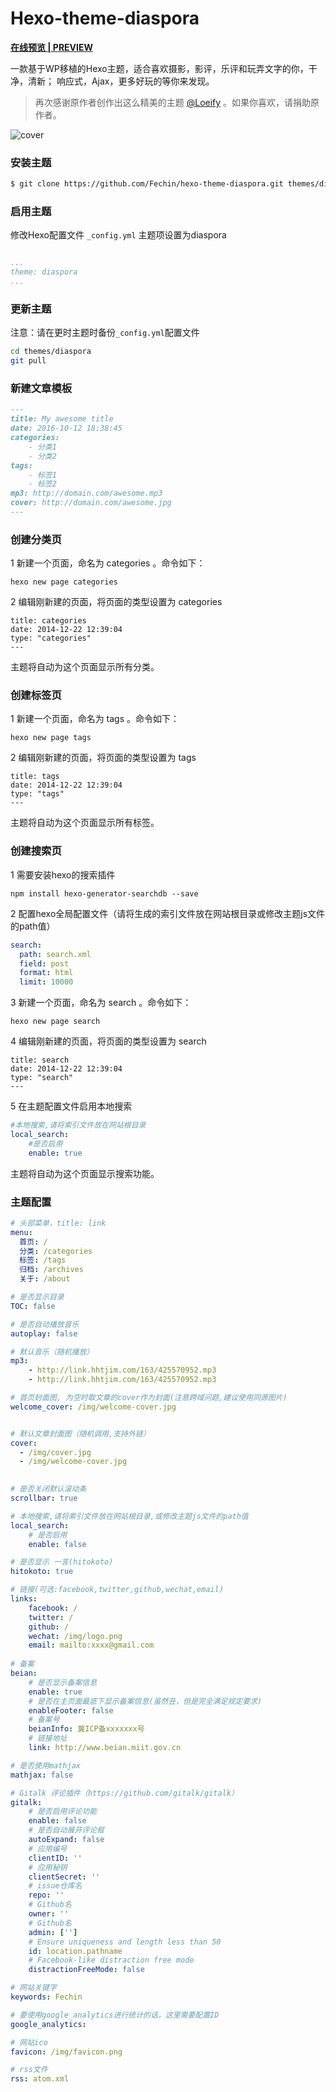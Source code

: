 # Hexo-theme-diaspora


**[在线预览 | PREVIEW ](http://fech.in)**

一款基于WP移植的Hexo主题，适合喜欢摄影，影评，乐评和玩弄文字的你，干净，清新； 响应式，Ajax，更多好玩的等你来发现。 

> 再次感谢原作者创作出这么精美的主题 [@Loeify](https://github.com/LoeiFy/Diaspora) 。如果你喜欢，请捐助原作者。

![cover](https://fech.in/static/images/Diaspora.jpg)


### 安装主题

``` bash
$ git clone https://github.com/Fechin/hexo-theme-diaspora.git themes/diaspora
```


### 启用主题

修改Hexo配置文件 `_config.yml` 主题项设置为diaspora


``` yaml

...
theme: diaspora
...
```
### 更新主题

注意：请在更时主题时备份`_config.yml`配置文件

``` bash
cd themes/diaspora
git pull
```


### 新建文章模板

``` markdown
---
title: My awesome title
date: 2016-10-12 18:38:45
categories: 
    - 分类1
    - 分类2
tags: 
    - 标签1
    - 标签2
mp3: http://domain.com/awesome.mp3
cover: http://domain.com/awesome.jpg
---
```

### 创建分类页
1 新建一个页面，命名为 categories 。命令如下：
```
hexo new page categories
```
2 编辑刚新建的页面，将页面的类型设置为 categories
``` 
title: categories
date: 2014-12-22 12:39:04
type: "categories"
---
```
主题将自动为这个页面显示所有分类。

### 创建标签页
1 新建一个页面，命名为 tags 。命令如下：
```
hexo new page tags
```
2 编辑刚新建的页面，将页面的类型设置为 tags
```
title: tags
date: 2014-12-22 12:39:04
type: "tags"
---
```
主题将自动为这个页面显示所有标签。

### 创建搜索页

1 需要安装hexo的搜索插件
```
npm install hexo-generator-searchdb --save
```

2 配置hexo全局配置文件（请将生成的索引文件放在网站根目录或修改主题js文件的path值）
```yml
search:
  path: search.xml
  field: post
  format: html
  limit: 10000
```

3 新建一个页面，命名为 search 。命令如下：
```
hexo new page search
```
4 编辑刚新建的页面，将页面的类型设置为 search
```
title: search
date: 2014-12-22 12:39:04
type: "search"
---
```

5 在主题配置文件启用本地搜索
```yml
#本地搜索,请将索引文件放在网站根目录
local_search:
    #是否启用
    enable: true

```

主题将自动为这个页面显示搜索功能。



### 主题配置
```yml
# 头部菜单，title: link
menu:
  首页: /
  分类: /categories
  标签: /tags
  归档: /archives  
  关于: /about

# 是否显示目录
TOC: false

# 是否自动播放音乐
autoplay: false

# 默认音乐（随机播放）
mp3: 
    - http://link.hhtjim.com/163/425570952.mp3
    - http://link.hhtjim.com/163/425570952.mp3

# 首页封面图, 为空时取文章的cover作为封面(注意跨域问题,建议使用同源图片)
welcome_cover: /img/welcome-cover.jpg


# 默认文章封面图（随机调用,支持外链）
cover: 
  - /img/cover.jpg
  - /img/welcome-cover.jpg

 
# 是否关闭默认滚动条
scrollbar: true

# 本地搜索,请将索引文件放在网站根目录,或修改主题js文件的path值
local_search:
    # 是否启用
    enable: false

# 是否显示 一言(hitokoto)
hitokoto: true

# 链接(可选:facebook,twitter,github,wechat,email)
links:
    facebook: /
    twitter: /
    github: /
    wechat: /img/logo.png
    email: mailto:xxxx@gmail.com
  
# 备案
beian: 
    # 是否显示备案信息
    enable: true
    # 是否在主页面最底下显示备案信息(虽然丑，但是完全满足规定要求)
    enableFooter: false
    # 备案号
    beianInfo: 冀ICP备xxxxxxx号
    # 链接地址
    link: http://www.beian.miit.gov.cn

# 是否使用mathjax
mathjax: false

# Gitalk 评论插件（https://github.com/gitalk/gitalk）
gitalk:
    # 是否启用评论功能
    enable: false
    # 是否自动展开评论框
    autoExpand: false
    # 应用编号
    clientID: ''
    # 应用秘钥
    clientSecret: ''
    # issue仓库名
    repo: ''
    # Github名
    owner: ''
    # Github名
    admin: ['']
    # Ensure uniqueness and length less than 50
    id: location.pathname
    # Facebook-like distraction free mode
    distractionFreeMode: false

# 网站关键字
keywords: Fechin

# 要使用google_analytics进行统计的话，这里需要配置ID
google_analytics: 

# 网站ico
favicon: /img/favicon.png

# rss文件
rss: atom.xml

```

